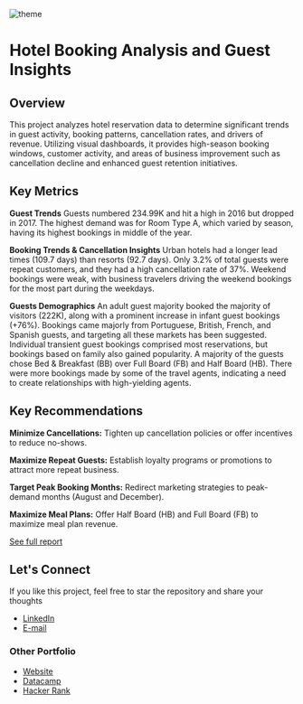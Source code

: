 ![theme](https://github.com/sakibahmed-da/hotel_booking/blob/main/hotel_booking_theme.png)

# Hotel Booking Analysis and Guest Insights

## Overview

This project analyzes hotel reservation data to determine significant trends in guest activity, booking patterns, cancellation rates, and drivers of revenue. Utilizing visual dashboards, it provides high-season booking windows, customer activity, and areas of business improvement such as cancellation decline and enhanced guest retention initiatives. 


## Key Metrics

**Guest Trends**
Guests numbered 234.99K and hit a high in 2016 but dropped in 2017. The highest demand was for Room Type A, which varied by season, having its highest bookings in middle of the year.

**Booking Trends & Cancellation Insights**
Urban hotels had a longer lead times (109.7 days) than resorts (92.7 days). Only 3.2% of total guests were repeat customers, and they had a high cancellation rate of 37%. Weekend bookings were weak, with business travelers driving the weekend bookings for the most part during the weekdays.

**Guests Demographics**
An adult guest majority booked the majority of visitors (222K), along with a prominent increase in infant guest bookings (+76%). Bookings came majorly from Portuguese, British, French, and Spanish guests, and targeting all these markets has been suggested. Individual transient guest bookings comprised most reservations, but bookings based on family also gained popularity.
A majority of the guests chose Bed & Breakfast (BB) over Full Board (FB) and Half Board (HB). There were more bookings made by some of the travel agents, indicating a need to create relationships with high-yielding agents.

## Key Recommendations

**Minimize Cancellations:** Tighten up cancellation policies or offer incentives to reduce no-shows.

**Maximize Repeat Guests:** Establish loyalty programs or promotions to attract more repeat business.

**Target Peak Booking Months:** Redirect marketing strategies to peak-demand months (August and December).

**Maximize Meal Plans:** Offer Half Board (HB) and Full Board (FB) to maximize meal plan revenue.

[See full report](https://github.com/sakibahmed-da/hotel_booking/blob/main/hotel_booking_report.pdf)

## Let's Connect
If you like this project, feel free to  star the repository and share your thoughts

- [LinkedIn](https://www.linkedin.com/in/sakibahmed007q/)
- [E-mail](mailto:ahmedsakib2002@gmail.com)

### Other Portfolio

- [Website](https://sakib007q.wixsite.com/sakib-ahmed)
- [Datacamp](https://www.datacamp.com/portfolio/sakib007)
- [Hacker Rank](https://www.hackerrank.com/profile/sakib007)
